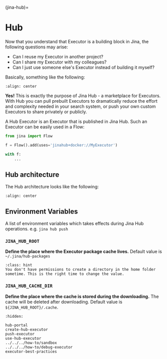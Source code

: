 (jina-hub)=
# Hub

Now that you understand that Executor is a building block in Jina, the following questions may arise:

- Can I reuse my Executor in another project?
- Can I share my Executor with my colleagues?
- Can I just use someone else's Executor instead of building it myself?

Basically, something like the following:

```{figure} ../../../../.github/hub-user-journey.svg
:align: center
```

**Yes!** This is exactly the purpose of Jina Hub - a marketplace for Executors. With Hub you can pull prebuilt
Executors to dramatically reduce the effort and complexity needed in your search system, or push your own custom
Executors to share privately or publicly.

A Hub Executor is an Executor that is published in Jina Hub. Such an Executor can be easily used in a Flow:

```python
from jina import Flow

f = Flow().add(uses='jinahub+docker://MyExecutor')

with f:
    ...
``` 

## Hub architecture

The Hub architecture looks like the following:

```{figure} ../../../../.github/hub-system.svg
:align: center
```

## Environment Variables

A list of environment variables which takes effects during Jina Hub operations. e.g. `jina hub push`

### `JINA_HUB_ROOT`

**Define the place where the Executor package cache lives.** Default value is `~/.jina/hub-packages`

````{admonition} Hint
:class: hint
You don't have permissions to create a directory in the home folder sometime. This is the right time to change the value.
````

### `JINA_HUB_CACHE_DIR`

**Define the place where the cache is stored during the downloading.** The cache will be deleted after downloading. Default value is `${JINA_HUB_ROOT}/.cache`.


```{toctree}
:hidden:

hub-portal
create-hub-executor
push-executor
use-hub-executor
../../../how-to/sandbox
../../../how-to/debug-executor
executor-best-practices
```
